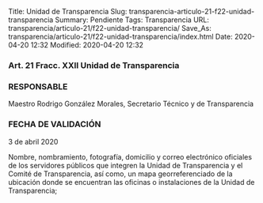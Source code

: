 Title: Unidad de Transparencia
Slug: transparencia-articulo-21-f22-unidad-transparencia
Summary: Pendiente
Tags: Transparencia
URL: transparencia/articulo-21/f22-unidad-transparencia/
Save_As: transparencia/articulo-21/f22-unidad-transparencia/index.html
Date: 2020-04-20 12:32
Modified: 2020-04-20 12:32



### Art. 21 Fracc. XXII Unidad de Transparencia

### RESPONSABLE

Maestro Rodrigo González Morales, Secretario Técnico y de Transparencia

### FECHA DE VALIDACIÓN

3 de abril 2020

Nombre, nombramiento, fotografía, domicilio y correo electrónico oficiales de los servidores públicos que integren la Unidad de Transparencia y el Comité de Transparencia, así como, un mapa georreferenciado de la ubicación donde se encuentran las oficinas o instalaciones de la Unidad de Transparencia;

